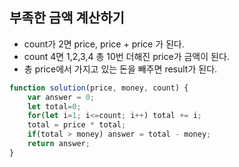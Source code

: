 ## 부족한 금액 계산하기

- count가 2면 price, price + price 가 된다.
- count 4면 1,2,3,4 총 10번 더해진 price가 금액이 된다.
- 총 price에서 가지고 있는 돈을 빼주면 result가 된다. 

```js
function solution(price, money, count) {
    var answer = 0;
    let total=0;
    for(let i=1; i<=count; i++) total += i;
    total = price * total;
    if(total > money) answer = total - money;
    return answer;
}
```